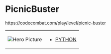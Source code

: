 # PicnicBuster 

https://codecombat.com/play/level/picnic-buster
<table>
<tr>
<td>

![Hero Picture](hero.png?raw=true "Hero Picture")

</td>
<td>
<ul>
<li>

[PYTHON](PicnicBuster.py)

</li>
</td>
</tr>
<table>